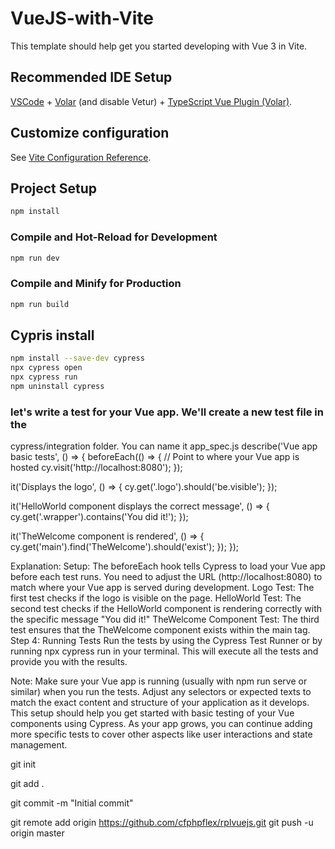 # VueJS-with-Vite

This template should help get you started developing with Vue 3 in Vite.

## Recommended IDE Setup

[VSCode](https://code.visualstudio.com/) + [Volar](https://marketplace.visualstudio.com/items?itemName=Vue.volar) (and disable Vetur) + [TypeScript Vue Plugin (Volar)](https://marketplace.visualstudio.com/items?itemName=Vue.vscode-typescript-vue-plugin).

## Customize configuration

See [Vite Configuration Reference](https://vitejs.dev/config/).

## Project Setup

```sh
npm install
```

### Compile and Hot-Reload for Development

```sh
npm run dev
```

### Compile and Minify for Production

```sh
npm run build
```

## Cypris install
```sh
npm install --save-dev cypress
npx cypress open
npx cypress run
npm uninstall cypress

```

### let's write a test for your Vue app. We'll create a new test file in the 
cypress/integration folder. You can name it app_spec.js
describe('Vue app basic tests', () => {
beforeEach(() => {
// Point to where your Vue app is hosted
cy.visit('http://localhost:8080');
});

it('Displays the logo', () => {
cy.get('.logo').should('be.visible');
});

it('HelloWorld component displays the correct message', () => {
cy.get('.wrapper').contains('You did it!');
});

it('TheWelcome component is rendered', () => {
cy.get('main').find('TheWelcome').should('exist');
});
});



Explanation:
Setup: The beforeEach hook tells Cypress to load your Vue app before each test runs. You need to adjust the URL (http://localhost:8080) to match where your Vue app is served during development.
Logo Test: The first test checks if the logo is visible on the page.
HelloWorld Test: The second test checks if the HelloWorld component is rendering correctly with the specific message "You did it!"
TheWelcome Component Test: The third test ensures that the TheWelcome component exists within the main tag.
Step 4: Running Tests
Run the tests by using the Cypress Test Runner or by running npx cypress run in your terminal. This will execute all the tests and provide you with the results.

Note:
Make sure your Vue app is running (usually with npm run serve or similar) when you run the tests.
Adjust any selectors or expected texts to match the exact content and structure of your application as it develops.
This setup should help you get started with basic testing of your Vue components using Cypress. As your app grows, you can continue adding more specific tests to cover other aspects like user interactions and state management.


git init

git add .

git commit -m "Initial commit"


    
git remote add origin https://github.com/cfphpflex/rplvuejs.git
git push -u origin master

